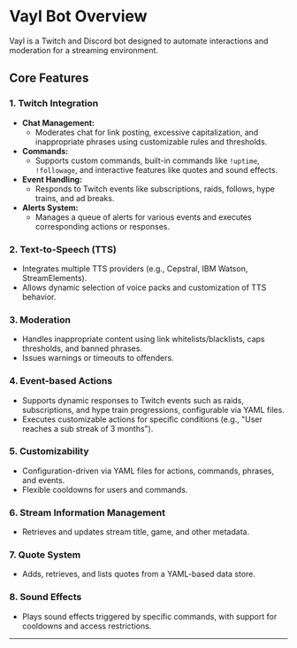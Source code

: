 # Vayl Bot Overview

Vayl is a Twitch and Discord bot designed to automate interactions and moderation for a streaming environment.

## Core Features

### 1. Twitch Integration
- **Chat Management:**
  - Moderates chat for link posting, excessive capitalization, and inappropriate phrases using customizable rules and thresholds.
- **Commands:**
  - Supports custom commands, built-in commands like `!uptime`, `!followage`, and interactive features like quotes and sound effects.
- **Event Handling:**
  - Responds to Twitch events like subscriptions, raids, follows, hype trains, and ad breaks.
- **Alerts System:**
  - Manages a queue of alerts for various events and executes corresponding actions or responses.

### 2. Text-to-Speech (TTS)
- Integrates multiple TTS providers (e.g., Cepstral, IBM Watson, StreamElements).
- Allows dynamic selection of voice packs and customization of TTS behavior.

### 3. Moderation
- Handles inappropriate content using link whitelists/blacklists, caps thresholds, and banned phrases.
- Issues warnings or timeouts to offenders.

### 4. Event-based Actions
- Supports dynamic responses to Twitch events such as raids, subscriptions, and hype train progressions, configurable via YAML files.
- Executes customizable actions for specific conditions (e.g., "User reaches a sub streak of 3 months").

### 5. Customizability
- Configuration-driven via YAML files for actions, commands, phrases, and events.
- Flexible cooldowns for users and commands.

### 6. Stream Information Management
- Retrieves and updates stream title, game, and other metadata.

### 7. Quote System
- Adds, retrieves, and lists quotes from a YAML-based data store.

### 8. Sound Effects
- Plays sound effects triggered by specific commands, with support for cooldowns and access restrictions.

---
